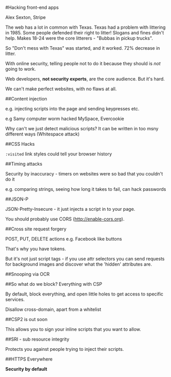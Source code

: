 #Hacking front-end apps

Alex Sexton, Stripe

The web has a lot in common with Texas. Texas had a problem with littering in 1985. Some people defended their right to litter! Slogans and fines didn't help. Makes 18-24 were the core litterers - "Bubbas in pickup trucks".

So "Don't mess with Texas" was started, and it worked. 72% decrease in litter.

With online security, telling people not to do it because they should is _not_ going to work.

Web developers, **not security experts**, are the core audience. But it's hard.

We can't make perfect websites, with no flaws at all.

##Content injection

e.g. injecting scripts into the page and sending keypresses etc.

e.g Samy computer worm hacked MySpace, Evercookie

Why can't we just detect malicious scripts? It can be written in too msny different ways (Whitespace attack)

##CSS Hacks

`:visited` link styles could tell your browser history

##Timing attacks

Security by inaccuracy - timers on websites were so bad that you couldn't do it

e.g. comparing strings, seeing how long it takes to fail, can hack passwords

##JSON-P

JSON-Pretty-Insecure - it just injects a script in to your page.

You should probably use CORS (http://enable-cors.org).

##Cross site request forgery

POST, PUT, DELETE actions e.g. Facebook like buttons

That's why you have tokens.

But it's not just script tags - if you use attr selectors you can send requests for background images and discover what the 'hidden' attributes are.

##Snooping via OCR

##So what do we block? Everything with CSP

By default, block everything, and open little holes to get access to specific services.

Disallow cross-domain, apart from a whitelist

##CSP2 is out soon

This allows you to sign your inline scripts that you want to allow.

##SRI - sub resource integrity

Protects you against people trying to inject their scripts.

##HTTPS Everywhere

**Security by default**

